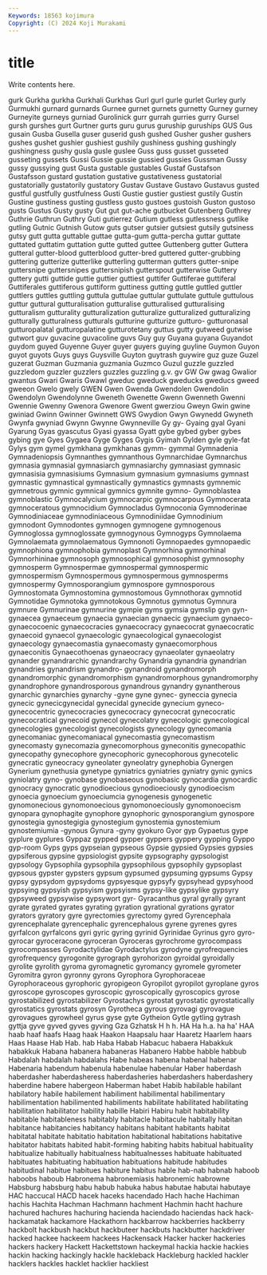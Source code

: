 ```yaml
---
Keywords: 18563 kojimura
Copyright: (C) 2024 Koji Murakami
---
```


# title

Write contents here.



 gurk Gurkha
gurkha Gurkhali Gurkhas Gurl gurl gurle gurlet Gurley gurly Gurmukhi
gurnard gurnards Gurnee gurnet gurnets gurnetty Gurney gurney Gurneyite gurneys
gurniad Gurolinick gurr gurrah gurries gurry Gursel gursh gurshes gurt
Gurtner gurts guru gurus guruship guruships GUS Gus gusain Gusba
Gusella guser guserid gush gushed Gusher gusher gushers gushes gushet
gushier gushiest gushily gushiness gushing gushingly gushingness gushy gusla gusle
guslee Guss guss gusset gusseted gusseting gussets Gussi Gussie gussie
gussied gussies Gussman Gussy gussy gussying gust Gusta gustable gustables
Gustaf Gustafson Gustafsson gustard gustation gustative gustativeness gustatorial gustatorially gustatorily
gustatory Gustav Gustave Gustavo Gustavus gusted gustful gustfully gustfulness Gusti
Gustie gustier gustiest gustily Gustin Gustine gustiness gusting gustless gusto
gustoes gustoish Guston gustoso gusts Gustus Gusty gusty Gut gut
gut-ache gutbucket Gutenberg Guthrey Guthrie Guthrun Guthry Guti gutierrez Gutium
gutless gutlessness gutlike gutling Gutnic Gutnish Gutow guts gutser gutsier
gutsiest gutsily gutsiness gutsy gutt gutta guttable guttae gutta-gum gutta-percha
guttar guttate guttated guttatim guttation gutte gutted guttee Guttenberg gutter
Guttera gutteral gutter-blood gutterblood gutter-bred guttered gutter-grubbing guttering gutterize gutterlike
gutterling gutterman gutters gutter-snipe guttersnipe guttersnipes guttersnipish gutterspout gutterwise Guttery
guttery gutti guttide guttie guttier guttiest guttifer Guttiferae guttiferal Guttiferales
guttiferous guttiform guttiness gutting guttle guttled guttler guttlers guttles guttling
guttula guttulae guttular guttulate guttule guttulous guttur guttural gutturalisation gutturalise
gutturalised gutturalising gutturalism gutturality gutturalization gutturalize gutturalized gutturalizing gutturally gutturalness
gutturals gutturine gutturize gutturo- gutturonasal gutturopalatal gutturopalatine gutturotetany guttus gutty
gutweed gutwise gutwort guv guvacine guvacoline guvs Guy guy Guyana
guyana Guyandot guydom guyed Guyenne Guyer guyer guyers guying guyline
Guymon Guyon guyot guyots Guys guys Guysville Guyton guytrash guywire
guz guze Guzel guzerat Guzman Guzmania guzmania Guzmco Guzul guzzle
guzzled guzzledom guzzler guzzlers guzzles guzzling g.v. gv GW Gw
gwag Gwalior gwantus Gwari Gwaris Gwawl gweduc gweduck gweducks gweducs
gweed gweeon Gwelo gwely GWEN Gwen Gwenda Gwendolen Gwendolin Gwendolyn
Gwendolynne Gweneth Gwenette Gwenn Gwenneth Gwenni Gwennie Gwenny Gwenora Gwenore
Gwent gwerziou Gweyn Gwin gwine gwiniad Gwinn Gwinner Gwinnett GWS
Gwydion Gwyn Gwynedd Gwyneth Gwynfa gwyniad Gwynn Gwynne Gwynneville Gy
gy- Gyaing gyal Gyani Gyarung Gyas gyascutus Gyasi gyassa Gyatt
gybe gybed gyber gybes gybing gye Gyes Gygaea Gyge Gyges
Gygis Gyimah Gylden gyle gyle-fat Gylys gym gymel gymkhana gymkhanas
gymm- gymmal Gymnadenia Gymnadeniopsis Gymnanthes gymnanthous Gymnarchidae Gymnarchus gymnasia gymnasial
gymnasiarch gymnasiarchy gymnasiast gymnasic gymnasisia gymnasisiums Gymnasium gymnasium gymnasiums gymnast
gymnastic gymnastical gymnastically gymnastics gymnasts gymnemic gymnetrous gymnic gymnical gymnics
gymnite gymno- Gymnoblastea gymnoblastic Gymnocalycium gymnocarpic gymnocarpous Gymnocerata gymnoceratous gymnocidium
Gymnocladus Gymnoconia Gymnoderinae Gymnodiniaceae gymnodiniaceous Gymnodiniidae Gymnodinium gymnodont Gymnodontes gymnogen
gymnogene gymnogenous Gymnoglossa gymnoglossate gymnogynous Gymnogyps Gymnolaema Gymnolaemata gymnolaematous Gymnonoti
Gymnopaedes gymnopaedic gymnophiona gymnophobia gymnoplast Gymnorhina gymnorhinal Gymnorhininae gymnosoph gymnosophical
gymnosophist gymnosophy gymnosperm Gymnospermae gymnospermal gymnospermic gymnospermism Gymnospermous gymnospermous gymnosperms
gymnospermy Gymnosporangium gymnospore gymnosporous Gymnostomata Gymnostomina gymnostomous Gymnothorax gymnotid Gymnotidae
Gymnotoka gymnotokous Gymnotus gymnotus Gymnura gymnure Gymnurinae gymnurine gympie gyms
gymsia gymslip gyn gyn- gynaecea gynaeceum gynaecia gynaecian gynaecic gynaecium
gynaeco- gynaecocoenic gynaecocracies gynaecocracy gynaecocrat gynaecocratic gynaecoid gynaecol gynaecologic gynaecological
gynaecologist gynaecology gynaecomastia gynaecomasty gynaecomorphous gynaeconitis Gynaecothoenas gynaeocracy gynaeolater gynaeolatry
gynander gynandrarchic gynandrarchy Gynandria gynandria gynandrian gynandries gynandrism gynandro- gynandroid
gynandromorph gynandromorphic gynandromorphism gynandromorphous gynandromorphy gynandrophore gynandrosporous gynandrous gynandry gynantherous
gynarchic gynarchies gynarchy -gyne gyne gynec- gyneccia gynecia gynecic gynecicgynecidal
gynecidal gynecide gynecium gyneco- gynecocentric gynecocracies gynecocracy gynecocrat gynecocratic gynecocratical
gynecoid gynecol gynecolatry gynecologic gynecological gynecologies gynecologist gynecologists gynecology gynecomania
gynecomaniac gynecomaniacal gynecomastia gynecomastism gynecomasty gynecomazia gynecomorphous gyneconitis gynecopathic gynecopathy
gynecophore gynecophoric gynecophorous gynecotelic gynecratic gyneocracy gyneolater gyneolatry gynephobia Gynergen
Gynerium gynethusia gynetype gyniatrics gyniatries gyniatry gynic gynics gyniolatry gyno-
gynobase gynobaseous gynobasic gynocardia gynocardic gynocracy gynocratic gynodioecious gynodioeciously gynodioecism
gynoecia gynoecium gynoeciumcia gynogenesis gynogenetic gynomonecious gynomonoecious gynomonoeciously gynomonoecism gynopara
gynophagite gynophore gynophoric gynosporangium gynospore gynostegia gynostegigia gynostegium gynostemia gynostemium
gynostemiumia -gynous Gynura -gyny gyokuro Gyor gyp Gypaetus gype gyplure
gyplures Gyppaz gypped gypper gyppers gyppery gypping Gyppo gyp-room Gyps
gyps gypseian gypseous Gypsie gypsied Gypsies gypsies gypsiferous gypsine gypsiologist
gypsite gypsography gypsologist gypsology Gypsophila gypsophila gypsophilous gypsophily gypsoplast gypsous
gypster gypsters gypsum gypsumed gypsuming gypsums Gypsy gypsy gypsydom gypsydoms
gypsyesque gypsyfy gypsyhead gypsyhood gypsying gypsyish gypsyism gypsyisms gypsy-like gypsylike
gypsyry gypsyweed gypsywise gypsywort gyr- Gyracanthus gyral gyrally gyrant gyrate
gyrated gyrates gyrating gyration gyrational gyrations gyrator gyrators gyratory gyre
gyrectomies gyrectomy gyred Gyrencephala gyrencephalate gyrencephalic gyrencephalous gyrene gyrenes gyres
gyrfalcon gyrfalcons gyri gyric gyring gyrinid Gyrinidae Gyrinus gyro gyro-
gyrocar gyroceracone gyroceran Gyroceras gyrochrome gyrocompass gyrocompasses Gyrodactylidae Gyrodactylus gyrodyne
gyrofrequencies gyrofrequency gyrogonite gyrograph gyrohorizon gyroidal gyroidally gyrolite gyrolith gyroma
gyromagnetic gyromancy gyromele gyrometer Gyromitra gyron gyronny gyrons Gyrophora Gyrophoraceae
Gyrophoraceous gyrophoric gyropigeon Gyropilot gyropilot gyroplane gyros gyroscope gyroscopes gyroscopic
gyroscopically gyroscopics gyrose gyrostabilized gyrostabilizer Gyrostachys gyrostat gyrostatic gyrostatically gyrostatics
gyrostats gyrosyn Gyrotheca gyrous gyrovagi gyrovague gyrovagues gyrowheel gyrus gyse
gyte Gytheion Gytle gytling gytrash gyttja gyve gyved gyves gyving
Gza Gzhatsk H h h. HA Ha h.a. ha ha'
HAA haab haaf haafs Haag haak Haakon Haapsalu haar Haaretz
Haarlem haars Haas Haase Hab Hab. hab Haba Habab Habacuc
habaera Habakkuk habakkuk Habana habanera habaneras Habanero Habbe habble habbub
Habdalah habdalah habdalahs Habe habeas habena habenal habenar Habenaria habendum
habenula habenulae habenular Haber haberdash haberdasher haberdasheress haberdasheries haberdashers haberdashery
haberdine habere habergeon Haberman habet Habib habilable habilant habilatory habile
habilement habiliment habilimental habilimentary habilimentation habilimented habiliments habilitate habilitated habilitating
habilitation habilitator hability habille Habiri Habiru habit habitability habitable habitableness
habitably habitacle habitacule habitally habitan habitance habitancies habitancy habitans habitant
habitants habitat habitatal habitate habitatio habitation habitational habitations habitative habitator
habitats habited habit-forming habiting habits habitual habituality habitualize habitually habitualness
habitualnesses habituate habituated habituates habituating habituation habituations habitude habitudes habitudinal
habitue habitues habiture habitus hable hab-nab habnab haboob haboobs haboub
Habronema habronemiasis habronemic habrowne Habsburg habsburg habu habub habuka habus
habutae habutai habutaye HAC haccucal HACD hacek haceks hacendado Hach
hache Hachiman hachis Hachita Hachman Hachmann hachment Hachmin hacht hachure
hachured hachures hachuring hacienda haciendado haciendas hack hack- hackamatak hackamore
Hackathorn hackbarrow hackberries hackberry hackbolt hackbush hackbut hackbuteer hackbuts hackbutter
hackdriver hacked hackee hackeem hackees Hackensack Hacker hacker hackeries hackers
hackery Hackett Hackettstown hackeymal hackia hackie hackies hackin hacking hackingly
hackle hackleback Hackleburg hackled hackler hacklers hackles hacklet hacklier hackliest
